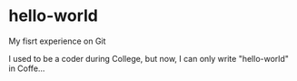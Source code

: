 # hello-world
My fisrt experience on Git

I used to be a coder during College, but now, I can only write "hello-world" in Coffe...
